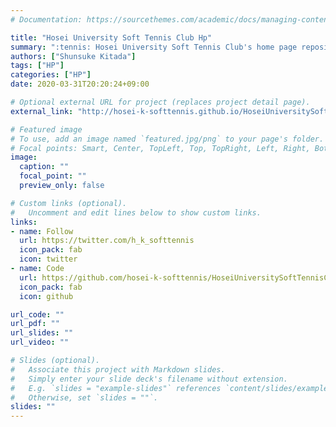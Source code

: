```yaml
---
# Documentation: https://sourcethemes.com/academic/docs/managing-content/

title: "Hosei University Soft Tennis Club Hp"
summary: ":tennis: Hosei University Soft Tennis Club's home page repository."
authors: ["Shunsuke Kitada"]
tags: ["HP"]
categories: ["HP"]
date: 2020-03-31T20:20:24+09:00

# Optional external URL for project (replaces project detail page).
external_link: "http://hosei-k-softtennis.github.io/HoseiUniversitySoftTennisClubHP/"

# Featured image
# To use, add an image named `featured.jpg/png` to your page's folder.
# Focal points: Smart, Center, TopLeft, Top, TopRight, Left, Right, BottomLeft, Bottom, BottomRight.
image:
  caption: ""
  focal_point: ""
  preview_only: false

# Custom links (optional).
#   Uncomment and edit lines below to show custom links.
links:
- name: Follow
  url: https://twitter.com/h_k_softtennis
  icon_pack: fab
  icon: twitter
- name: Code
  url: https://github.com/hosei-k-softtennis/HoseiUniversitySoftTennisClubHP
  icon_pack: fab
  icon: github

url_code: ""
url_pdf: ""
url_slides: ""
url_video: ""

# Slides (optional).
#   Associate this project with Markdown slides.
#   Simply enter your slide deck's filename without extension.
#   E.g. `slides = "example-slides"` references `content/slides/example-slides.md`.
#   Otherwise, set `slides = ""`.
slides: ""
---
```

